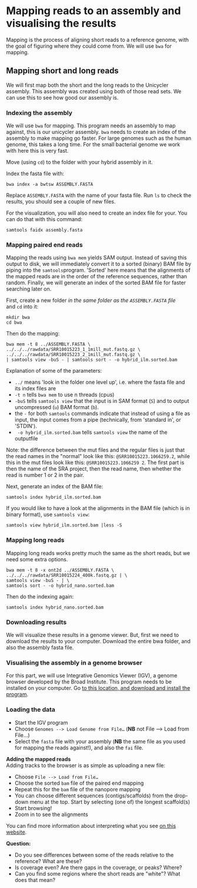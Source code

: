 # Mapping reads to an assembly and visualising the results


Mapping is the process of aligning short reads to a reference genome, with the
goal of figuring where they could come from. We will use `bwa` for mapping.

## Mapping short and long reads

We will first map both the short and the long reads to the Unicycler assembly.
This assembly was created using both of those read sets. We can use this
to see how good our assembly is.


### Indexing the assembly

We will use `bwa` for mapping. This program needs an assembly to
map against, this is our unicycler assembly. `bwa` needs to create an
index of the assembly to make mapping
go faster. For large genomes such as the human genome, this takes a long
time. For the small bacterial genome we work with here this is very fast.

Move (using `cd`) to the folder with your hybrid assembly in it.

Index the fasta file with:

```
bwa index -a bwtsw ASSEMBLY.FASTA
```

Replace `ASSEMBLY.FASTA` with the name of your fasta file. Run `ls` to check
the results, you should see a couple of new files.

For the visualization, you will also need to create an index file for your.
You can do that with this command:

```
samtools faidx assembly.fasta
```



### Mapping paired end reads

Mapping the reads using `bwa mem` yields SAM output. Instead of saving this
output to disk, we will immediately convert it to a sorted (binary) BAM
file by piping into the `samtools`program. 'Sorted' here means that the
alignments of the mapped reads are in the order of the reference sequences,
rather than random. Finally, we will generate an index of the sorted BAM
file for faster searching later on.

First, create a new folder *in the same folder as the `ASSEMBLY.FASTA` file*  
and `cd` into it:

```
mkdir bwa
cd bwa
```
Then do the mapping:

```
bwa mem -t 8 ../ASSEMBLY.FASTA \
../../../rawdata/SRR10015223_1_1mill_mut.fastq.gz \
../../../rawdata/SRR10015223_2_1mill_mut.fastq.gz \
| samtools view -buS - | samtools sort - -o hybrid_ilm.sorted.bam
```

Explanation of some of the parameters:

* `../` means 'look in the folder one level up', i.e. where the fasta file and
its index files are
* `-t n` tells `bwa mem` to use n threads (cpus)
* `-buS` tells `samtools view` that the input is in SAM format (`S`) and to
output uncompressed (`u`) BAM format (`b`).
* the `-` for both `samtools` commands indicate that instead of using a file
as input, the input comes from a pipe (technically, from 'standard in', or
'STDIN').
* ` -o hybrid_ilm.sorted.bam` tells `samtools view` the name of the outputfile

Note: the difference between the mut files and the regular files is just that
the read names in the "normal" look like this: `@SRR10015223.1066259.2`, while
this in the mut files look like this: `@SRR10015223.1066259 2`. The first part
is then the name of the SRA project, then the read name, then whether the read
is number 1 or 2 in the pair.  

Next, generate an index of the BAM file:

```
samtools index hybrid_ilm.sorted.bam
```

If you would like to have a look at the alignments in the BAM file (which is in
binary format), use `samtools view`:

```
samtools view hybrid_ilm.sorted.bam |less -S
```

### Mapping long reads

Mapping long reads works pretty much the same as the short reads, but we
need some extra options.

```
bwa mem -t 8 -x ont2d ../ASSEMBLY.FASTA \
../../../rawdata/SRR10015224_400k.fastq.gz | \
samtools view -buS - | \
samtools sort - -o hybrid_nano.sorted.bam
```

Then do the indexing again:
```
samtools index hybrid_nano.sorted.bam

```

### Downloading results

We will visualize these results in a genome viewer. But, first we need to
download the results to your computer. Download the entire bwa folder, and
also the assembly fasta file.


### Visualising the assembly in a genome browser

For this part, we will use Integrative Genomics Viewer (IGV), a genome browser
developed by the Broad Institute. This program needs to be installed on your
computer. Go [to this location, and download and install the program](https://software.broadinstitute.org/software/igv/download).

### Loading the data

* Start the IGV program
* Choose `Genomes --> Load Genome from File…` (**NB** not File --> Load from
File...)
* Select the `fasta` file with your assembly (**NB** the same file as you used
for mapping the reads against!), and also the `fai` file.

**Adding the mapped reads**  
Adding tracks to the browser is as simple as uploading a new file:

* Choose `File --> Load from File…`
* Choose the sorted `bam` file of the paired end mapping
* Repeat this for the `bam` file of the nanopore mapping
* You can choose different sequences (contigs/scaffolds) from the drop-down
menu at the top. Start by selecting (one of) the longest scaffold(s)
* Start browsing!
* Zoom in to see the alignments

You can find more information about interpreting what you see
[on this website](http://software.broadinstitute.org/software/igv/PopupMenus#AlignmentTrack).


**Question:**

* Do you see differences between some of the reads relative to the reference?
What are these?
* Is coverage even? Are there gaps in the coverage, or peaks? Where?
* Can you find some regions where the short reads are "white"? What does
that mean?
